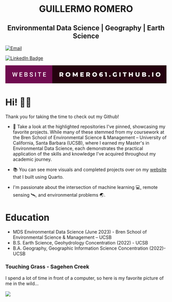 
<h1 align="center"> GUILLERMO ROMERO </h1>

<h2 align="center"> Environmental Data Science | Geography | Earth Science </h2>



[![Email](https://img.shields.io/badge/Gmail-EA4335?logo=gmail&logoColor=fff&style=flat)](mailto:romero61@bren.ucsb.edu) 

[![LinkedIn Badge](https://img.shields.io/badge/LinkedIn-0A66C2?logo=linkedin&logoColor=fff&style=for-the-badge)](https://www.linkedin.com/in/romero61/)

[![romero61.github.io](https://github.com/romero61/romero61.github.io/blob/main/img/website-romero61.github.io.svg)](https://romero61.github.io/) 

# Hi! 👋🏽
Thank you for taking the time to check out my Github! 

- 📌 Take a look at the highlighted repositories I've pinned, showcasing my favorite projects. While many of these stemmed from my coursework at the Bren School of Environmental Science & Management – University of California, Santa Barbara (UCSB), where I earned my Master's in Environmental Data Science, each demonstrates the practical application of the skills and knowledge I've acquired throughout my academic journey. 

- 📚 You can see more visuals and completed projects over on my [website](https://romero61.github.io/projects.html) that I built using Quarto.

-  I'm passionate about the intersection of machine learning  💻, remote sensing 🛰, and environmental problems 🌏.

# Education
- MDS  Environmental Data Science (June 2023) - Bren School of Environmental Science & Management – UCSB
- B.S. Earth Science, Geohydrology Concentration (2022) - UCSB
- B.A. Geography, Geographic Information Science Concentration (2022)- UCSB

### Touching Grass - Sagehen Creek
I spend a lot of time in front of a computer, so here is my favorite picture of me in the wild...

<img align="center" src="https://github.com/romero61/romero61/blob/main/IMG_1368.jpg" width="300">

<!--
**romero61/romero61** is a ✨ _special_ ✨ repository because its `README.md` (this file) appears on your GitHub profile.

Here are some ideas to get you started:

- 🔭 I’m currently working on ...
- 🌱 I’m currently learning ...
- 👯 I’m looking to collaborate on ...
- 🤔 I’m looking for help with ...
- 💬 Ask me about ...
- 📫 How to reach me: ...
- 😄 Pronouns: ...
- ⚡ Fun fact: ...
-->
